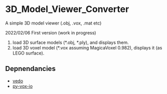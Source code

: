 # 3D_Model_Viewer_Converter
A simple 3D model viewer (.obj, .vox, .mat etc)

2022/02/06 First version (work in progress)
1. load 3D surface models (*.obj, *.ply), and displays them.
2. load 3D voxel model (*.vox assuming MagicaVoxel 0.982), displays it (as LEGO surface).

## Depnendancies
- [vedo](https://github.com/marcomusy/vedo) 
- [py-vox-io](https://github.com/gromgull/py-vox-io)
